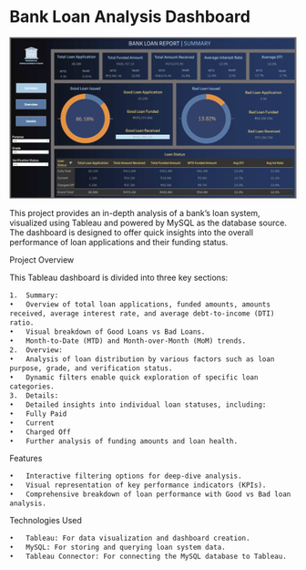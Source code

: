 # Bank Loan Analysis Dashboard

![Bank Loan Analysis Dashboard](Dashboard.png)

This project provides an in-depth analysis of a bank’s loan system, visualized using Tableau and powered by MySQL as the database source. The dashboard is designed to offer quick insights into the overall performance of loan applications and their funding status.

Project Overview

This Tableau dashboard is divided into three key sections:

	1.	Summary:
	•	Overview of total loan applications, funded amounts, amounts received, average interest rate, and average debt-to-income (DTI) ratio.
	•	Visual breakdown of Good Loans vs Bad Loans.
	•	Month-to-Date (MTD) and Month-over-Month (MoM) trends.
	2.	Overview:
	•	Analysis of loan distribution by various factors such as loan purpose, grade, and verification status.
	•	Dynamic filters enable quick exploration of specific loan categories.
	3.	Details:
	•	Detailed insights into individual loan statuses, including:
	•	Fully Paid
	•	Current
	•	Charged Off
	•	Further analysis of funding amounts and loan health.

Features

	•	Interactive filtering options for deep-dive analysis.
	•	Visual representation of key performance indicators (KPIs).
	•	Comprehensive breakdown of loan performance with Good vs Bad loan analysis.

Technologies Used

	•	Tableau: For data visualization and dashboard creation.
	•	MySQL: For storing and querying loan system data.
	•	Tableau Connector: For connecting the MySQL database to Tableau.
